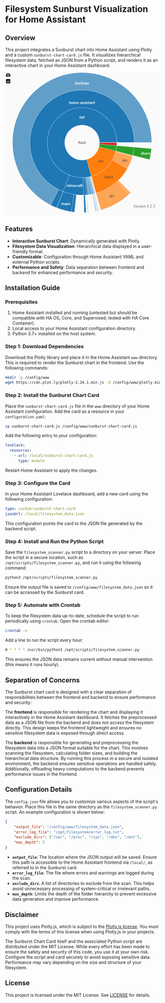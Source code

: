 # Filesystem Sunburst Visualization for Home Assistant

## Overview
This project integrates a Sunburst chart into Home Assistant using Plotly and a custom `sunburst-chart-card.js` file. It visualizes hierarchical filesystem data, fetched as JSON from a Python script, and renders it as an interactive chart in your Home Assistant dashboard.

![preview](/images/filesystem_sunburst.png)

## Features
- **Interactive Sunburst Chart**: Dynamically generated with Plotly.
- **Filesystem Data Visualization**: Hierarchical data displayed in a user-friendly format.
- **Customizable**: Configuration through Home Assistant YAML and external Python scripts.
- **Performance and Safety**: Data separation between frontend and backend for enhanced performance and security.

## Installation Guide

### Prerequisites
1. Home Assistant installed and running (untested but should be compatible with HA OS, Core, and Supervised; tested with HA Core Container).
2. Local access to your Home Assistant configuration directory.
3. Python 3.7+ installed on the host system.

### Step 1: Download Dependencies
Download the Plotly library and place it in the Home Assistant `www` directory. This is required to render the Sunburst chart in the frontend. Use the following commands:
```bash
mkdir -p /config/www
wget https://cdn.plot.ly/plotly-2.24.1.min.js -O /config/www/plotly.min.js
```

### Step 2: Install the Sunburst Chart Card
Place the `sunburst-chart-card.js` file in the `www` directory of your Home Assistant configuration. Add the card as a resource in your `configuration.yaml`:
```bash
cp sunburst-chart-card.js /config/www/sunburst-chart-card.js
```
Add the following entry to your configuration:
```yaml
lovelace:
  resources:
    - url: /local/sunburst-chart-card.js
      type: module
```
Restart Home Assistant to apply the changes.

### Step 3: Configure the Card
In your Home Assistant Lovelace dashboard, add a new card using the following configuration:
```yaml
type: custom:sunburst-chart-card
jsonUrl: /local/filesystem_data.json
```
This configuration points the card to the JSON file generated by the backend script.

### Step 4: Install and Run the Python Script
Save the `filesystem_scanner.py` script to a directory on your server. Place the script in a secure location, such as `/opt/scripts/filesystem_scanner.py`, and run it using the following command:
```bash
python3 /opt/scripts/filesystem_scanner.py
```
Ensure the output file is saved to `/config/www/filesystem_data.json` so it can be accessed by the Sunburst card.

### Step 5: Automate with Crontab
To keep the filesystem data up-to-date, schedule the script to run periodically using `crontab`. Open the crontab editor:
```bash
crontab -e
```
Add a line to run the script every hour:
```bash
0 * * * * /usr/bin/python3 /opt/scripts/filesystem_scanner.py
```
This ensures the JSON data remains current without manual intervention (this means it runs hourly).

## Separation of Concerns
The Sunburst chart card is designed with a clear separation of responsibilities between the frontend and backend to ensure performance and security:

The **frontend** is responsible for rendering the chart and displaying it interactively in the Home Assistant dashboard. It fetches the preprocessed data as a JSON file from the backend and does not access the filesystem directly. This design keeps the frontend lightweight and ensures no sensitive filesystem data is exposed through direct access.

The **backend** is responsible for generating and preprocessing the filesystem data into a JSON format suitable for the chart. This involves scanning the filesystem, calculating folder sizes, and building the hierarchical data structure. By running this process in a secure and isolated environment, the backend ensures sensitive operations are handled safely. Additionally, offloading heavy computations to the backend prevents performance issues in the frontend.

## Configuration Details
The `config.json` file allows you to customize various aspects of the script's behavior. Place this file in the same directory as the `filesystem_scanner.py` script. An example configuration is shown below:
```json
{
    "output_file": "/config/www/filesystem_data.json",
    "error_log_file": "/opt/filesystem/error_log.txt",
    "exclude_dirs": ["/var", "/proc", "/sys", "/dev", "/mnt"],
    "max_depth": 5
}
```
- **`output_file`**: The location where the JSON output will be saved. Ensure this path is accessible to the Home Assistant frontend via `/local/`, as referred to in the Sunburst card.
- **`error_log_file`**: The file where errors and warnings are logged during the scan.
- **`exclude_dirs`**: A list of directories to exclude from the scan. This helps avoid unnecessary processing of system-critical or irrelevant paths.
- **`max_depth`**: Limits the depth of the folder hierarchy to prevent excessive data generation and improve performance.

## Disclaimer
This project uses Plotly.js, which is subject to the [Plotly.js license](https://github.com/plotly/plotly.js/blob/master/LICENSE). You must comply with the terms of this license when using Plotly.js in your projects.

The Sunburst Chart Card itself and the associated Python script are distributed under the MIT License. While every effort has been made to ensure the safety and security of this code, you use it at your own risk. Configure the script and card securely to avoid exposing sensitive data. Performance may vary depending on the size and structure of your filesystem.

## License
This project is licensed under the MIT License. See [LICENSE](/LICENSE) for details.
